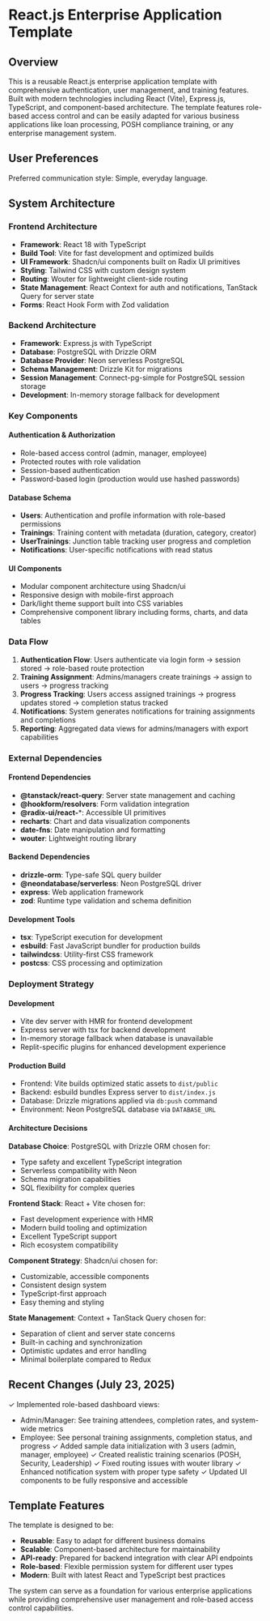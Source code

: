 # React.js Enterprise Application Template

## Overview

This is a reusable React.js enterprise application template with comprehensive authentication, user management, and training features. Built with modern technologies including React (Vite), Express.js, TypeScript, and component-based architecture. The template features role-based access control and can be easily adapted for various business applications like loan processing, POSH compliance training, or any enterprise management system.

## User Preferences

Preferred communication style: Simple, everyday language.

## System Architecture

### Frontend Architecture
- **Framework**: React 18 with TypeScript
- **Build Tool**: Vite for fast development and optimized builds
- **UI Framework**: Shadcn/ui components built on Radix UI primitives
- **Styling**: Tailwind CSS with custom design system
- **Routing**: Wouter for lightweight client-side routing
- **State Management**: React Context for auth and notifications, TanStack Query for server state
- **Forms**: React Hook Form with Zod validation

### Backend Architecture
- **Framework**: Express.js with TypeScript
- **Database**: PostgreSQL with Drizzle ORM
- **Database Provider**: Neon serverless PostgreSQL
- **Schema Management**: Drizzle Kit for migrations
- **Session Management**: Connect-pg-simple for PostgreSQL session storage
- **Development**: In-memory storage fallback for development

### Key Components

#### Authentication & Authorization
- Role-based access control (admin, manager, employee)
- Protected routes with role validation
- Session-based authentication
- Password-based login (production would use hashed passwords)

#### Database Schema
- **Users**: Authentication and profile information with role-based permissions
- **Trainings**: Training content with metadata (duration, category, creator)
- **UserTrainings**: Junction table tracking user progress and completion
- **Notifications**: User-specific notifications with read status

#### UI Components
- Modular component architecture using Shadcn/ui
- Responsive design with mobile-first approach
- Dark/light theme support built into CSS variables
- Comprehensive component library including forms, charts, and data tables

### Data Flow

1. **Authentication Flow**: Users authenticate via login form → session stored → role-based route protection
2. **Training Assignment**: Admins/managers create trainings → assign to users → progress tracking
3. **Progress Tracking**: Users access assigned trainings → progress updates stored → completion status tracked
4. **Notifications**: System generates notifications for training assignments and completions
5. **Reporting**: Aggregated data views for admins/managers with export capabilities

### External Dependencies

#### Frontend Dependencies
- **@tanstack/react-query**: Server state management and caching
- **@hookform/resolvers**: Form validation integration
- **@radix-ui/react-***: Accessible UI primitives
- **recharts**: Chart and data visualization components
- **date-fns**: Date manipulation and formatting
- **wouter**: Lightweight routing library

#### Backend Dependencies
- **drizzle-orm**: Type-safe SQL query builder
- **@neondatabase/serverless**: Neon PostgreSQL driver
- **express**: Web application framework
- **zod**: Runtime type validation and schema definition

#### Development Tools
- **tsx**: TypeScript execution for development
- **esbuild**: Fast JavaScript bundler for production builds
- **tailwindcss**: Utility-first CSS framework
- **postcss**: CSS processing and optimization

### Deployment Strategy

#### Development
- Vite dev server with HMR for frontend development
- Express server with tsx for backend development
- In-memory storage fallback when database is unavailable
- Replit-specific plugins for enhanced development experience

#### Production Build
- Frontend: Vite builds optimized static assets to `dist/public`
- Backend: esbuild bundles Express server to `dist/index.js`
- Database: Drizzle migrations applied via `db:push` command
- Environment: Neon PostgreSQL database via `DATABASE_URL`

#### Architecture Decisions

**Database Choice**: PostgreSQL with Drizzle ORM chosen for:
- Type safety and excellent TypeScript integration
- Serverless compatibility with Neon
- Schema migration capabilities
- SQL flexibility for complex queries

**Frontend Stack**: React + Vite chosen for:
- Fast development experience with HMR
- Modern build tooling and optimization
- Excellent TypeScript support
- Rich ecosystem compatibility

**Component Strategy**: Shadcn/ui chosen for:
- Customizable, accessible components
- Consistent design system
- TypeScript-first approach
- Easy theming and styling

**State Management**: Context + TanStack Query chosen for:
- Separation of client and server state concerns
- Built-in caching and synchronization
- Optimistic updates and error handling
- Minimal boilerplate compared to Redux

## Recent Changes (July 23, 2025)

✓ Implemented role-based dashboard views:
  - Admin/Manager: See training attendees, completion rates, and system-wide metrics
  - Employee: See personal training assignments, completion status, and progress
✓ Added sample data initialization with 3 users (admin, manager, employee)
✓ Created realistic training scenarios (POSH, Security, Leadership)
✓ Fixed routing issues with wouter library
✓ Enhanced notification system with proper type safety
✓ Updated UI components to be fully responsive and accessible

## Template Features

The template is designed to be:
- **Reusable**: Easy to adapt for different business domains
- **Scalable**: Component-based architecture for maintainability  
- **API-ready**: Prepared for backend integration with clear API endpoints
- **Role-based**: Flexible permission system for different user types
- **Modern**: Built with latest React and TypeScript best practices

The system can serve as a foundation for various enterprise applications while providing comprehensive user management and role-based access control capabilities.